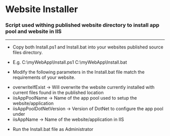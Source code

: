 # Website Installer
### Script used withing published website directory to install app pool and website in IIS
----


* Copy both Install.ps1 and Install.bat into your websites published source files directory.
+ E.g. C:\myWebApp\Install.ps1   C:\myWebApp\Install.bat

* Modify the following parameters in the Install.bat file match the requirements of your website.
+ overwriteIfExist         -> Will overwrite the website currently installed with current files found in the published location
+ iisAppPoolName           -> Name of the app pool used to setup the website/application
+ iisAppPoolDotNetVersion  -> Version of DotNet to configure the app pool under
+ iisAppName               -> Name of the website/application in IIS

* Run the Install.bat file as Administrator


